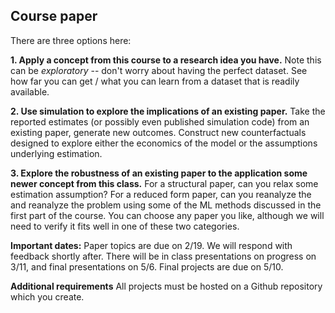## Course paper

There are three options here: 

**1. Apply a concept from this course to a research idea you have.** Note this can be *exploratory* -- don't worry about having the perfect dataset. See how far you can get / what you can learn from a dataset that is readily available. 

**2. Use simulation to explore the implications of an existing paper.** Take the reported estimates (or possibly even published simulation code) from an existing paper, generate new outcomes. Construct new counterfactuals designed to explore either the economics of the model or the assumptions underlying estimation. 

**3. Explore the robustness of an existing paper to the application some newer concept from this class.** For a structural paper, can you relax some estimation assumption? For a reduced form paper, can you reanalyze the and reanalyze the problem using some of the ML methods discussed in the first part of the course. You can choose any paper you like, although we will need to verify it fits well in one of these two categories.

**Important dates:**
Paper topics are due on 2/19. We will respond with feedback shortly after. There will be in class presentations on progress on 3/11, and final presentations on 5/6. 
Final projects are due on 5/10.

**Additional requirements**
All projects must be hosted on a Github repository which you create. 
